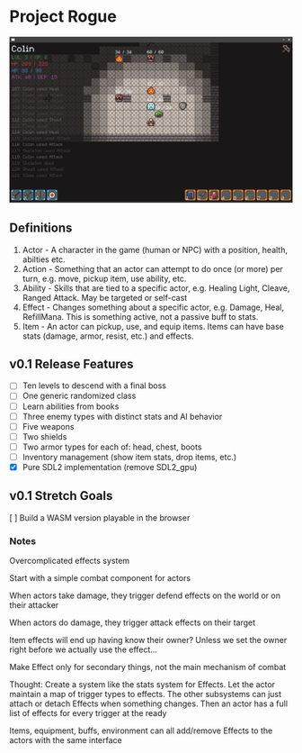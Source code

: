 # Project Rogue

![Screenshot](/assets/screenshot.png)

## Definitions
1. Actor - A character in the game (human or NPC) with a position, health, abilties etc.
2. Action - Something that an actor can attempt to do once (or more) per turn, e.g. move, pickup item, use ability, etc.
3. Ability - Skills that are tied to a specific actor, e.g. Healing Light, Cleave, Ranged Attack. May be targeted or self-cast
4. Effect - Changes something about a specific actor, e.g. Damage, Heal, RefillMana. This is something active, not a passive buff to stats.
5. Item - An actor can pickup, use, and equip items. Items can have base stats (damage, armor, resist, etc.) and effects.

## v0.1 Release Features
- [ ] Ten levels to descend with a final boss
- [ ] One generic randomized class
- [ ] Learn abilities from books
- [ ] Three enemy types with distinct stats and AI behavior
- [ ] Five weapons
- [ ] Two shields
- [ ] Two armor types for each of: head, chest, boots
- [ ] Inventory management (show item stats, drop items, etc.)
- [x] Pure SDL2 implementation (remove SDL2_gpu)

## v0.1 Stretch Goals
[ ] Build a WASM version playable in the browser


### Notes

Overcomplicated effects system

Start with a simple combat component for actors

When actors take damage, they trigger defend effects on the world or on their attacker

When actors do damage, they trigger attack effects on their target

Item effects will end up having know their owner? Unless we set the owner right before
we actually use the effect...

Make Effect only for secondary things, not the main mechanism of combat

Thought: Create a system like the stats system for Effects. Let the actor maintain a map of
trigger types to effects. The other subsystems can just attach or detach Effects when something
changes. Then an actor has a full list of effects for every trigger at the ready

Items, equipment, buffs, environment can all add/remove Effects to the actors with the same interface
